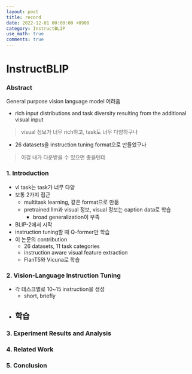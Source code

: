 ```yaml
---
layout: post
title: record
date: 2022-12-01 00:00:00 +0900
category: InstructBLIP
use_math: true
comments: true
---
```



# InstructBLIP

### Abstract

General purpose vision language model 어려움
- rich input distributions and task diversity resulting from the additional visual input
> visual 정보가 너무 rich하고, task도 너무 다양하구나
- 26 datasets을 instruction tuning format으로 만들었구나 
> 이걸 내가 다운받을 수 있으면 좋을텐데

### 1. Introduction

- vl task는 task가 너무 다양
- 보통 2가지 접근
  - multitask learning, 같은 format으로 만듦
  - pretrained llm과 visual 정보, visual 정보는 caption data로 학습
    - broad generalization이 부족
- BLIP-2에서 시작
- instruction tuning할 때 Q-former만 학습 
- 이 논문의 contribution
  - 26 datasets, 11 task categories
  - instruction aware visual feature extraction
  - FlanT5와 Vicuna로 학습

### 2. Vision-Language Instruction Tuning

- 각 테스크별로 10~15 instruction을 생성
  - short, briefly
- 학습
  -  

### 3. Experiment Results and Analysis 

### 4. Related Work

### 5. Conclusion